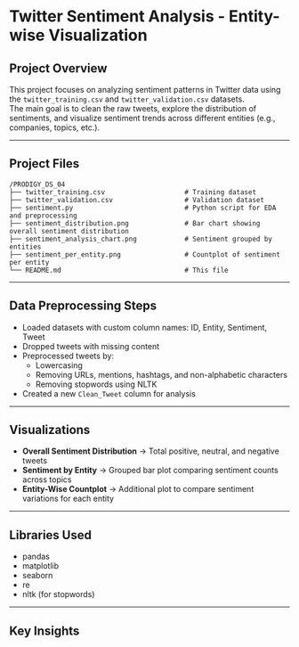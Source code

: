 # Twitter Sentiment Analysis - Entity-wise Visualization

## Project Overview
This project focuses on analyzing sentiment patterns in Twitter data using the `twitter_training.csv` and `twitter_validation.csv` datasets.  
The main goal is to clean the raw tweets, explore the distribution of sentiments, and visualize sentiment trends across different entities (e.g., companies, topics, etc.).

---

## Project Files
```
/PRODIGY_DS_04
├── twitter_training.csv                    # Training dataset
├── twitter_validation.csv                  # Validation dataset
├── sentiment.py                            # Python script for EDA and preprocessing
├── sentiment_distribution.png              # Bar chart showing overall sentiment distribution
├── sentiment_analysis_chart.png            # Sentiment grouped by entities
├── sentiment_per_entity.png                # Countplot of sentiment per entity
└── README.md                               # This file
```

---

## Data Preprocessing Steps
- Loaded datasets with custom column names: ID, Entity, Sentiment, Tweet
- Dropped tweets with missing content
- Preprocessed tweets by:
  - Lowercasing
  - Removing URLs, mentions, hashtags, and non-alphabetic characters
  - Removing stopwords using NLTK
- Created a new `Clean_Tweet` column for analysis

---

## Visualizations
- **Overall Sentiment Distribution** → Total positive, neutral, and negative tweets
- **Sentiment by Entity** → Grouped bar plot comparing sentiment counts across topics
- **Entity-Wise Countplot** → Additional plot to compare sentiment variations for each entity

---

## Libraries Used
- pandas
- matplotlib
- seaborn
- re
- nltk (for stopwords)

---

## Key Insights
